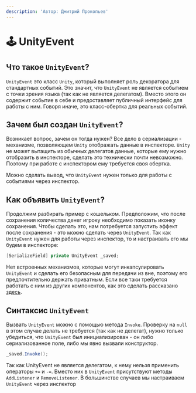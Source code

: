 ```yaml
---
description: 'Автор: Дмитрий Прокопьев'
---
```


# 🕹️ UnityEvent

## Что такое `UnityEvent`?

`UnityEvent` это класс `Unity`, который выполняет роль декоратора для стандартных событий. Это значит, что `UnityEvent` не является событием с точки зрения языка (так как не является делегатом). Вместо этого он содержит событие в себе и предоставляет публичный интерфейс для работы с ним. Говоря иначе, это класс-обертка для реальных событий.

## Зачем был создан `UnityEvent`?

Возникает вопрос, зачем он тогда нужен? Все дело в сериализации - механизме, позволяющем `Unity` отображать данные в инспекторе. `Unity` не может вытащить из обычных делегатов данные, которые ему нужно отобразить в инспекторе, сделать это технически почти невозможно. Поэтому при работе с инспектором ему требуется своя обертка.&#x20;

Можно сделать вывод, что `UnityEvent` нужен только для работы с событиями через инспектор.

## Как объявить `UnityEvent`?

Продолжим разбирать пример с кошельком. Предположим, что после сохранения количества денег игроку необходимо показать иконку сохранения. Чтобы сделать это, нам потребуется запустить эффект после сохранения - это можно сделать через `UnityEvent`. Так как `UnityEvent` нужен для работы через инспектор, то и настраивать его мы будем в инспекторе:

```csharp
[SerializeField] private UnityEvent _saved;
```

Нет встроенных механизмов, которые могут инкапсулировать `UnityEvent` и сделать его безопасным для передачи из вне, поэтому его предпочтительно держать приватным. Если все таки требуется работать с ним из других компонентов, как это сделать рассказано [здесь](sovmeshenie-sobytii.md).

## Синтаксис `UnityEvent`

Вызвать `UnityEvent` можно с помощью метода `Invoke`. Проверку на `null` в этом случае делать не требуется (так как не делегат), нужно только убедиться, что `UnityEvent` был инициализирован - он либо сериализованное поле, либо мы явно вызвали конструктор.

```csharp
_saved.Invoke();
```

Так как UnityEvent не является делегатом, к нему нельзя применить операторы `+=` и `-=`. Вместо них в `UnityEvent` присутствуют методы `AddListener` и `RemoveListener`. В большинстве случаев мы настраиваем `UnityEvent` через инспектор
